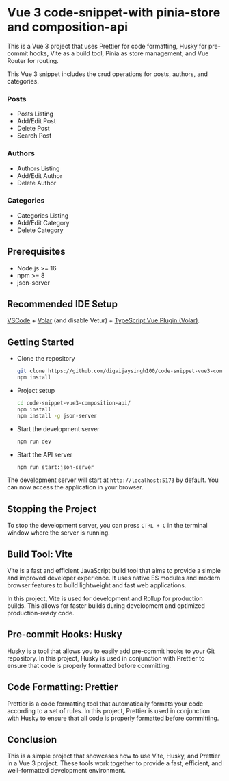 # Vue 3 code-snippet-with pinia-store and composition-api

This is a Vue 3 project that uses Prettier for code formatting, Husky for pre-commit hooks, Vite as a build tool, Pinia as store management, and Vue Router for routing.

This Vue 3 snippet includes the crud operations for posts, authors, and categories.

### Posts 

* Posts Listing
* Add/Edit Post
* Delete Post
* Search Post

### Authors 

* Authors Listing
* Add/Edit Author
* Delete Author

### Categories 

* Categories Listing
* Add/Edit Category
* Delete Category

## Prerequisites

- Node.js >= 16
- npm >= 8
- json-server

## Recommended IDE Setup

[VSCode](https://code.visualstudio.com/) + [Volar](https://marketplace.visualstudio.com/items?itemName=Vue.volar) (and disable Vetur) + [TypeScript Vue Plugin (Volar)](https://marketplace.visualstudio.com/items?itemName=Vue.vscode-typescript-vue-plugin).



## Getting Started

* Clone the repository

    ```sh
    git clone https://github.com/digvijaysingh100/code-snippet-vue3-composition-api.git
    npm install
    ```

* Project setup

    ```sh
    cd code-snippet-vue3-composition-api/
    npm install
    npm install -g json-server
    ```

* Start the development server

    ```sh
    npm run dev
    ```

* Start the API server

    ```sh
    npm run start:json-server
    ```


The development server will start at `http://localhost:5173` by default. You can now access the application in your browser.

## Stopping the Project

To stop the development server, you can press `CTRL + C` in the terminal window where the server is running.

## Build Tool: Vite

Vite is a fast and efficient JavaScript build tool that aims to provide a simple and improved developer experience. It uses native ES modules and modern browser features to build lightweight and fast web applications.

In this project, Vite is used for development and Rollup for production builds. This allows for faster builds during development and optimized production-ready code.

## Pre-commit Hooks: Husky

Husky is a tool that allows you to easily add pre-commit hooks to your Git repository. In this project, Husky is used in conjunction with Prettier to ensure that code is properly formatted before committing.

## Code Formatting: Prettier

Prettier is a code formatting tool that automatically formats your code according to a set of rules. In this project, Prettier is used in conjunction with Husky to ensure that all code is properly formatted before committing.


## Conclusion

This is a simple project that showcases how to use Vite, Husky, and Prettier in a Vue 3 project. These tools work together to provide a fast, efficient, and well-formatted development environment.

